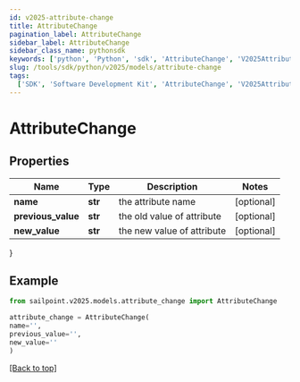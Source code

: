 ```yaml
---
id: v2025-attribute-change
title: AttributeChange
pagination_label: AttributeChange
sidebar_label: AttributeChange
sidebar_class_name: pythonsdk
keywords: ['python', 'Python', 'sdk', 'AttributeChange', 'V2025AttributeChange']
slug: /tools/sdk/python/v2025/models/attribute-change
tags:
  ['SDK', 'Software Development Kit', 'AttributeChange', 'V2025AttributeChange']
---
```


# AttributeChange

## Properties

| Name               | Type    | Description                | Notes      |
| ------------------ | ------- | -------------------------- | ---------- |
| **name**           | **str** | the attribute name         | [optional] |
| **previous_value** | **str** | the old value of attribute | [optional] |
| **new_value**      | **str** | the new value of attribute | [optional] |

}

## Example

```python
from sailpoint.v2025.models.attribute_change import AttributeChange

attribute_change = AttributeChange(
name='',
previous_value='',
new_value=''
)

```

[[Back to top]](#)
